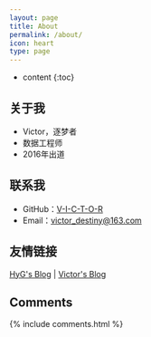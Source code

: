 ```yaml
---
layout: page
title: About
permalink: /about/
icon: heart
type: page
---
```


* content
{:toc}

## 关于我
* Victor，逐梦者
* 数据工程师
* 2016年出道

## 联系我

* GitHub：[V-I-C-T-O-R](https://github.com/V-I-C-T-O-R)
* Email：victor_destiny@163.com

## 友情链接

[HyG's Blog](https://gaohaoyang.github.io/) \| [Victor's Blog](https://v-i-c-t-o-r.github.io/)

## Comments

{% include comments.html %}

